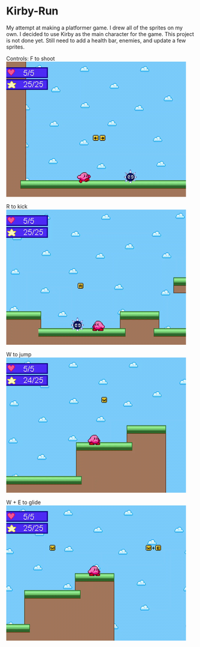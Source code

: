 # Kirby-Run
My attempt at making a platformer game. I drew all of the sprites on my own.
I decided to use Kirby as the main character for the game. This project is not done yet. Still need to add a health bar, enemies, and update a few sprites.

Controls:
F to shoot <br />
<img src="shoot.gif" width="480" height="360"/>

R to kick <br />
<img src="kick.gif" width="480" height="360"/>

W to jump <br />
<img src="jump.gif" width="480" height="360"/>

W + E to glide <br />
<img src="glide.gif" width="480" height="360"/>


